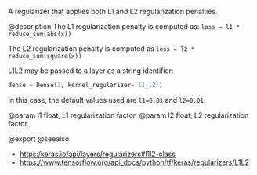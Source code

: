 A regularizer that applies both L1 and L2 regularization penalties.

@description
The L1 regularization penalty is computed as:
`loss = l1 * reduce_sum(abs(x))`

The L2 regularization penalty is computed as
`loss = l2 * reduce_sum(square(x))`

L1L2 may be passed to a layer as a string identifier:

```python
dense = Dense(3, kernel_regularizer='l1_l2')
```

In this case, the default values used are `l1=0.01` and `l2=0.01`.

@param l1 float, L1 regularization factor.
@param l2 float, L2 regularization factor.

@export
@seealso
+ <https:/keras.io/api/layers/regularizers#l1l2-class>
+ <https://www.tensorflow.org/api_docs/python/tf/keras/regularizers/L1L2>
